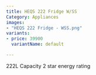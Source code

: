 ```yaml
---
title: HEQS 222 Fridge W/SS
Category: Appliances
images:
- "HEQS 222 Fridge - WSS.png"
variants:
- price: 39900
  variantName: default

---
```

222L Capacity
2 star energy rating